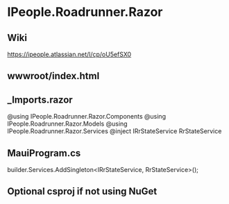 # IPeople.Roadrunner.Razor

## Wiki
https://ipeople.atlassian.net/l/cp/oU5efSX0

## wwwroot/index.html
<script src="_content/IPeople.Roadrunner.Razor/scripts/iprs.js"></script>

## _Imports.razor
@using IPeople.Roadrunner.Razor.Components
@using IPeople.Roadrunner.Razor.Models
@using IPeople.Roadrunner.Razor.Services
@inject IRrStateService RrStateService

## MauiProgram.cs
builder.Services.AddSingleton<IRrStateService, RrStateService>();

## Optional csproj if not using NuGet
<ItemGroup>
	<ProjectReference Include="..\IPeople.Roadrunner.Razor\IPeople.Roadrunner.Razor.csproj" />
</ItemGroup>